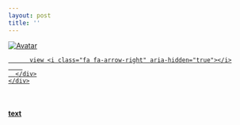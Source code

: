 ```yaml
---
layout: post
title: ''
---
```


<p class="imglist">

<div class="image-container">
  <a href="https://pic.imgdb.cn/item/5e39624b2fb38b8c3ca79e70.jpg"  data-fancybox="images">
    <img src="https://pic.imgdb.cn/item/5e39624b2fb38b8c3ca79ea4.jpg" alt="Avatar" class="image" />
    <div class="overlay">
      <div class="text">
        
          view <i class="fa fa-arrow-right" aria-hidden="true"></i>
        
      </div>
    </div>
  </a>
</div>











<a href="https://pic.imgdb.cn/item/5e39624b2fb38b8c3ca79e72.jpg" data-fancybox="images"><img src="" /></a>
<a href="https://pic.imgdb.cn/item/5e39624b2fb38b8c3ca79e74.jpg" data-fancybox="images"><img src="" /></a>
<a href="https://pic.imgdb.cn/item/5e39624b2fb38b8c3ca79e76.jpg" data-fancybox="images"><img src="" /></a>
<a href="https://pic.imgdb.cn/item/5e39624b2fb38b8c3ca79e78.jpg" data-fancybox="images"><img src="" /></a>
<a href="https://pic.imgdb.cn/item/5e39624b2fb38b8c3ca79e7a.jpg" data-fancybox="images"><img src="" /></a>
<a href="https://pic.imgdb.cn/item/5e39624b2fb38b8c3ca79e7d.jpg" data-fancybox="images"><img src="" /></a>
<a href="https://pic.imgdb.cn/item/5e39624b2fb38b8c3ca79e80.jpg" data-fancybox="images"><img src="" /></a>
<a href="https://pic.imgdb.cn/item/5e39624b2fb38b8c3ca79e82.jpg" data-fancybox="images"><img src="" /></a>
<a href="https://pic.imgdb.cn/item/5e39624b2fb38b8c3ca79e84.jpg" data-fancybox="images"><img src="" /></a>
<a href="https://pic.imgdb.cn/item/5e39624b2fb38b8c3ca79e86.jpg" data-fancybox="images"><img src="" /></a>
<a href="https://pic.imgdb.cn/item/5e39624b2fb38b8c3ca79e88.jpg" data-fancybox="images"><img src="" /></a>
<a href="https://pic.imgdb.cn/item/5e39624b2fb38b8c3ca79e8b.jpg" data-fancybox="images"><img src="" /></a>
<a href="https://pic.imgdb.cn/item/5e39624b2fb38b8c3ca79e8d.jpg" data-fancybox="images"><img src="" /></a>
<a href="https://pic.imgdb.cn/item/5e39624b2fb38b8c3ca79e92.jpg" data-fancybox="images"><img src="" /></a>
<a href="https://pic.imgdb.cn/item/5e39624b2fb38b8c3ca79e95.jpg" data-fancybox="images"><img src="" /></a>
<a href="https://pic.imgdb.cn/item/5e39624b2fb38b8c3ca79e98.jpg" data-fancybox="images"><img src="" /></a>
<a href="https://pic.imgdb.cn/item/5e39624b2fb38b8c3ca79e9b.jpg" data-fancybox="images"><img src="" /></a>
<a href="https://pic.imgdb.cn/item/5e39624b2fb38b8c3ca79e9d.jpg" data-fancybox="images"><img src="" /></a>
<a href="https://pic.imgdb.cn/item/5e39624b2fb38b8c3ca79e9f.jpg" data-fancybox="images"><img src="" /></a>
<a href="https://pic.imgdb.cn/item/5e39624b2fb38b8c3ca79ea2.jpg" data-fancybox="images"><img src="" /></a>
<a href="https://pic.imgdb.cn/item/5e39624b2fb38b8c3ca79ea4.jpg" data-fancybox="images"><img src="" /></a>
<a href="https://pic.imgdb.cn/item/5e39624b2fb38b8c3ca79ea7.jpg" data-fancybox="images"><img src="" /></a>
<a href="https://pic.imgdb.cn/item/5e39624b2fb38b8c3ca79ea9.jpg" data-fancybox="images"><img src="" /></a>
<a href="https://pic.imgdb.cn/item/5e39624b2fb38b8c3ca79eab.jpg" data-fancybox="images"><img src="" /></a>
<a href="https://pic.imgdb.cn/item/5e39624b2fb38b8c3ca79ead.jpg" data-fancybox="images"><img src="" /></a>

</p>


#### [text](https://cxcxcx.cx/works/0011a.html)
